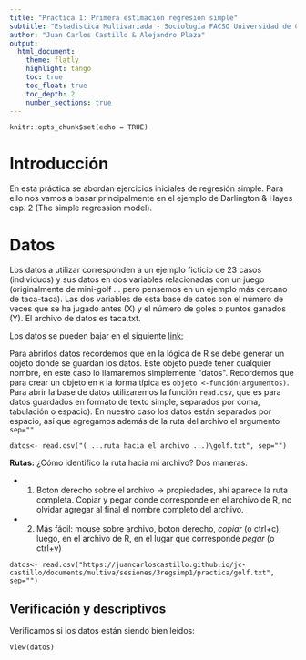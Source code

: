 ```yaml
---
title: "Practica 1: Primera estimación regresión simple"
subtitle: "Estadistica Multivariada - Sociología FACSO Universidad de Chile"
author: "Juan Carlos Castillo & Alejandro Plaza"
output:
  html_document:
    theme: flatly
    highlight: tango
    toc: true
    toc_float: true
    toc_depth: 2
    number_sections: true
---
```


```{r setup, include=FALSE}
knitr::opts_chunk$set(echo = TRUE)
```


# Introducción

En esta práctica se abordan ejercicios iniciales de regresión simple. Para ello nos vamos a basar principalmente en el ejemplo de Darlington & Hayes cap. 2 (The simple regression model).

# Datos

Los datos a utilizar corresponden a un ejemplo ficticio de 23 casos (individuos) y sus datos en dos variables relacionadas con un juego (originalmente de mini-golf ... pero pensemos en un ejemplo más cercano de taca-taca). Las dos variables de esta base de datos son el número de veces que se ha jugado antes (X) y el número de goles o puntos ganados (Y). El archivo de datos es taca.txt.

Los datos se pueden bajar en el siguiente [link:](https://juancarloscastillo.github.io/jc-castillo/documents/multiva/sesiones/3regsimp1/practica/golf.txt)

Para abrirlos datos recordemos que en la lógica de R se debe generar un objeto donde se guardan los datos. Este objeto puede tener cualquier nombre, en este caso lo llamaremos simplemente "datos". Recordemos que para crear un objeto en `R` la forma típica es `objeto <-función(argumentos)`. Para abrir la base de datos utilizaremos la función `read.csv`, que es para datos guardados en formato de texto simple, separados por coma, tabulación o espacio). En nuestro caso los datos están separados por espacio, así que agregamos además de la ruta del archivo el argumento `sep=""`

```{r eval=FALSE}
datos<- read.csv("( ...ruta hacia el archivo ...)\golf.txt", sep="")
```

<div class="alert alert-info">
  <strong>Rutas:</strong> ¿Cómo identifico la ruta hacia mi archivo? Dos maneras:

  - 1. Boton derecho sobre el archivo -> propiedades, ahí aparece la ruta completa. Copiar y pegar donde corresponde en el archivo de R, no olvidar agregar al final el nombre completo del archivo.

  - 2. Más fácil: mouse sobre archivo, boton derecho, _copiar_ (o ctrl+c); luego, en el archivo de R, en el lugar que corresponde _pegar_ (o ctrl+v)
</div>

```{r echo=FALSE}
datos<- read.csv("https://juancarloscastillo.github.io/jc-castillo/documents/multiva/sesiones/3regsimp1/practica/golf.txt", sep="")
```

## Verificación y descriptivos

Verificamos si los datos están siendo bien leidos:
```{r eval=FALSE}
View(datos)
```
